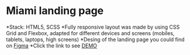 # Miami landing page
  *Stack: HTML5, SCSS
  *Fully responsive layout was made by using CSS Grid and Flexbox, adapted for different devices and screens (mobiles, tablets, laptops, high screens)
  *Desing of the landing page you could find on [Figma](https://www.figma.com/file/nHz8bflIwJaWP3P99vKTH5/miami_home_new?node-id=16033%3A3)
  *Click the link to see [DEMO](https://dana-pryshelets.github.io/Miami/)
